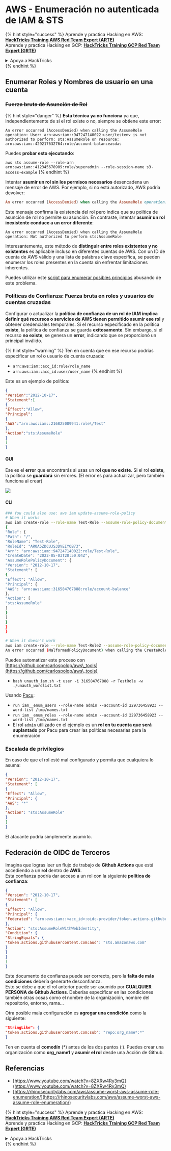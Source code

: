 # AWS - Enumeración no autenticada de IAM & STS

{% hint style="success" %}
Aprende y practica Hacking en AWS: <img src="/.gitbook/assets/image.png" alt="" data-size="line">[**HackTricks Training AWS Red Team Expert (ARTE)**](https://training.hacktricks.xyz/courses/arte)<img src="/.gitbook/assets/image.png" alt="" data-size="line">\
Aprende y practica Hacking en GCP: <img src="/.gitbook/assets/image (2).png" alt="" data-size="line">[**HackTricks Training GCP Red Team Expert (GRTE)**<img src="/.gitbook/assets/image (2).png" alt="" data-size="line">](https://training.hacktricks.xyz/courses/grte)

<details>

<summary>Apoya a HackTricks</summary>

* Revisa los [**planes de suscripción**](https://github.com/sponsors/carlospolop)!
* **Únete al** 💬 [**grupo de Discord**](https://discord.gg/hRep4RUj7f) o al [**grupo de telegram**](https://t.me/peass) o **síguenos** en **Twitter** 🐦 [**@hacktricks\_live**](https://twitter.com/hacktricks\_live)**.**
* **Comparte trucos de hacking enviando PRs a los repositorios de** [**HackTricks**](https://github.com/carlospolop/hacktricks) y [**HackTricks Cloud**](https://github.com/carlospolop/hacktricks-cloud).

</details>
{% endhint %}

## Enumerar Roles y Nombres de usuario en una cuenta

### ~~Fuerza bruta de Asunción de Rol~~

{% hint style="danger" %}
**Esta técnica ya no funciona** ya que, independientemente de si el rol existe o no, siempre se obtiene este error:

`An error occurred (AccessDenied) when calling the AssumeRole operation: User: arn:aws:iam::947247140022:user/testenv is not authorized to perform: sts:AssumeRole on resource: arn:aws:iam::429217632764:role/account-balanceasdas`

Puedes **probar esto ejecutando**:

`aws sts assume-role --role-arn arn:aws:iam::412345678909:role/superadmin --role-session-name s3-access-example`
{% endhint %}

Intentar **asumir un rol sin los permisos necesarios** desencadena un mensaje de error de AWS. Por ejemplo, si no está autorizado, AWS podría devolver:
```ruby
An error occurred (AccessDenied) when calling the AssumeRole operation: User: arn:aws:iam::012345678901:user/MyUser is not authorized to perform: sts:AssumeRole on resource: arn:aws:iam::111111111111:role/aws-service-role/rds.amazonaws.com/AWSServiceRoleForRDS
```
Este mensaje confirma la existencia del rol pero indica que su política de asunción de rol no permite su asunción. En contraste, intentar **asumir un rol inexistente conduce a un error diferente**:
```less
An error occurred (AccessDenied) when calling the AssumeRole operation: Not authorized to perform sts:AssumeRole
```
Interesantemente, este método de **distinguir entre roles existentes y no existentes** es aplicable incluso en diferentes cuentas de AWS. Con un ID de cuenta de AWS válido y una lista de palabras clave específica, se pueden enumerar los roles presentes en la cuenta sin enfrentar limitaciones inherentes.

Puedes utilizar este [script para enumerar posibles principios](https://github.com/RhinoSecurityLabs/Security-Research/tree/master/tools/aws-pentest-tools/assume\_role\_enum) abusando de este problema.

### Políticas de Confianza: Fuerza bruta en roles y usuarios de cuentas cruzadas

Configurar o actualizar la **política de confianza de un rol de IAM implica definir qué recursos o servicios de AWS tienen permitido asumir ese rol** y obtener credenciales temporales. Si el recurso especificado en la política **existe**, la política de confianza se guarda **exitosamente**. Sin embargo, si el recurso **no existe**, se genera un **error**, indicando que se proporcionó un principal inválido.

{% hint style="warning" %}
Ten en cuenta que en ese recurso podrías especificar un rol o usuario de cuenta cruzada:

* `arn:aws:iam::acc_id:role/role_name`
* `arn:aws:iam::acc_id:user/user_name`
{% endhint %}

Este es un ejemplo de política:
```json
{
"Version":"2012-10-17",
"Statement":[
{
"Effect":"Allow",
"Principal":
{
"AWS":"arn:aws:iam::216825089941:role\/Test"
},
"Action":"sts:AssumeRole"
}
]
}
```
#### GUI

Ese es el **error** que encontrarás si usas un **rol que no existe**. Si el rol **existe**, la política se **guardará** sin errores. (El error es para actualizar, pero también funciona al crear)

![](<../../../.gitbook/assets/image (68).png>)

#### CLI
```bash
### You could also use: aws iam update-assume-role-policy
# When it works
aws iam create-role --role-name Test-Role --assume-role-policy-document file://a.json
{
"Role": {
"Path": "/",
"RoleName": "Test-Role",
"RoleId": "AROA5ZDCUJS3DVEIYOB73",
"Arn": "arn:aws:iam::947247140022:role/Test-Role",
"CreateDate": "2022-05-03T20:50:04Z",
"AssumeRolePolicyDocument": {
"Version": "2012-10-17",
"Statement": [
{
"Effect": "Allow",
"Principal": {
"AWS": "arn:aws:iam::316584767888:role/account-balance"
},
"Action": [
"sts:AssumeRole"
]
}
]
}
}
}

# When it doesn't work
aws iam create-role --role-name Test-Role2 --assume-role-policy-document file://a.json
An error occurred (MalformedPolicyDocument) when calling the CreateRole operation: Invalid principal in policy: "AWS":"arn:aws:iam::316584767888:role/account-balanceefd23f2"
```
Puedes automatizar este proceso con [https://github.com/carlospolop/aws\_tools](https://github.com/carlospolop/aws\_tools)

* `bash unauth_iam.sh -t user -i 316584767888 -r TestRole -w ./unauth_wordlist.txt`

Usando [Pacu](https://github.com/RhinoSecurityLabs/pacu):

* `run iam__enum_users --role-name admin --account-id 229736458923 --word-list /tmp/names.txt`
* `run iam__enum_roles --role-name admin --account-id 229736458923 --word-list /tmp/names.txt`
* El rol `admin` utilizado en el ejemplo es un **rol en tu cuenta que será suplantado** por Pacu para crear las políticas necesarias para la enumeración

### Escalada de privilegios

En caso de que el rol esté mal configurado y permita que cualquiera lo asuma:
```json
{
"Version": "2012-10-17",
"Statement": [
{
"Effect": "Allow",
"Principal": {
"AWS": "*"
},
"Action": "sts:AssumeRole"
}
]
}
```
El atacante podría simplemente asumirlo.

## Federación de OIDC de Terceros

Imagina que logras leer un flujo de trabajo de **Github Actions** que está accediendo a un **rol** dentro de **AWS**.\
Esta confianza podría dar acceso a un rol con la siguiente **política de confianza**:
```json
{
"Version": "2012-10-17",
"Statement": [
{
"Effect": "Allow",
"Principal": {
"Federated": "arn:aws:iam::<acc_id>:oidc-provider/token.actions.githubusercontent.com"
},
"Action": "sts:AssumeRoleWithWebIdentity",
"Condition": {
"StringEquals": {
"token.actions.githubusercontent.com:aud": "sts.amazonaws.com"
}
}
}
]
}
```
Este documento de confianza puede ser correcto, pero la **falta de más condiciones** debería generarte desconfianza.\
Esto se debe a que el rol anterior puede ser asumido por **CUALQUIER PERSONA de Github Actions**. Deberías especificar en las condiciones también otras cosas como el nombre de la organización, nombre del repositorio, entorno, rama...

Otra posible mala configuración es **agregar una condición** como la siguiente:
```json
"StringLike": {
"token.actions.githubusercontent.com:sub": "repo:org_name*:*"
}
```
Ten en cuenta el **comodín** (\*) antes de los dos puntos (:). Puedes crear una organización como **org\_name1** y **asumir el rol** desde una Acción de Github.

## Referencias

* [https://www.youtube.com/watch?v=8ZXRw4Ry3mQ](https://www.youtube.com/watch?v=8ZXRw4Ry3mQ)
* [https://rhinosecuritylabs.com/aws/assume-worst-aws-assume-role-enumeration/](https://rhinosecuritylabs.com/aws/assume-worst-aws-assume-role-enumeration/)

{% hint style="success" %}
Aprende y practica Hacking en AWS:<img src="/.gitbook/assets/image.png" alt="" data-size="line">[**HackTricks Training AWS Red Team Expert (ARTE)**](https://training.hacktricks.xyz/courses/arte)<img src="/.gitbook/assets/image.png" alt="" data-size="line">\
Aprende y practica Hacking en GCP: <img src="/.gitbook/assets/image (2).png" alt="" data-size="line">[**HackTricks Training GCP Red Team Expert (GRTE)**<img src="/.gitbook/assets/image (2).png" alt="" data-size="line">](https://training.hacktricks.xyz/courses/grte)

<details>

<summary>Apoya a HackTricks</summary>

* Revisa los [**planes de suscripción**](https://github.com/sponsors/carlospolop)!
* **Únete al** 💬 [**grupo de Discord**](https://discord.gg/hRep4RUj7f) o al [**grupo de telegram**](https://t.me/peass) o **síguenos en** **Twitter** 🐦 [**@hacktricks\_live**](https://twitter.com/hacktricks\_live)**.**
* **Comparte trucos de hacking enviando PRs a los repositorios de** [**HackTricks**](https://github.com/carlospolop/hacktricks) y [**HackTricks Cloud**](https://github.com/carlospolop/hacktricks-cloud).

</details>
{% endhint %}
